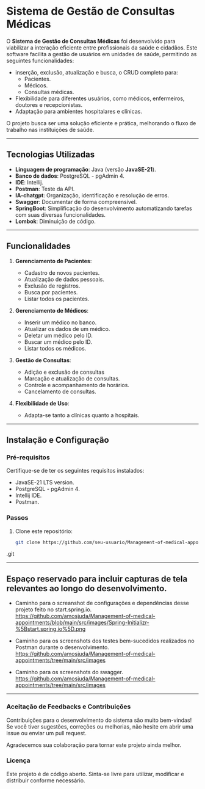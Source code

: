 # Sistema de Gestão de Consultas Médicas

O **Sistema de Gestão de Consultas Médicas** foi desenvolvido para viabilizar a interação eficiente entre profissionais da saúde e cidadãos. Este software facilita a gestão de usuários em unidades de saúde, permitindo as seguintes funcionalidades:
- inserção, exclusão, atualização e busca, o CRUD completo para:
  - Pacientes.
  - Médicos.
  - Consultas médicas.
- Flexibilidade para diferentes usuários, como médicos, enfermeiros, doutores e recepcionistas.
- Adaptação para ambientes hospitalares e clínicas.

O projeto busca ser uma solução eficiente e prática, melhorando o fluxo de trabalho nas instituições de saúde.

---

## Tecnologias Utilizadas
- **Linguagem de programação**: Java (versão **JavaSE-21**).
- **Banco de dados**: PostgreSQL - pgAdmin 4.
- **IDE**: Intellij.
- **Postman**: Teste da API.
- **IA-chatgpt**: Organização, identificação e resolução de erros.
- **Swagger**: Documentar de forma compreensível.
- **SpringBoot**: Simplificação do desenvolvimento automatizando tarefas com suas diversas funcionalidades.
- **Lombok**: Diminuição de código.
---

## Funcionalidades
1. **Gerenciamento de Pacientes**:
   - Cadastro de novos pacientes.
   - Atualização de dados pessoais.
   - Exclusão de registros.
   - Busca por pacientes.
   - Listar todos os pacientes.

2. **Gerenciamento de Médicos**:
   - Inserir um médico no banco.
   - Atualizar os dados de um médico.
   - Deletar um médico pelo ID.
   - Buscar um médico pelo ID.
   - Listar todos os médicos.

4. **Gestão de Consultas**:
   - Adição e exclusão de consultas
   - Marcação e atualização de consultas.
   - Controle e acompanhamento de horários.
   - Cancelamento de consultas.

6. **Flexibilidade de Uso**:
   - Adapta-se tanto a clínicas quanto a hospitais.

---

## Instalação e Configuração
### Pré-requisitos
Certifique-se de ter os seguintes requisitos instalados:
- JavaSE-21 LTS version.
- PostgreSQL - pgAdmin 4.
- Intellij IDE.
- Postman.

### Passos
1. Clone este repositório:
   ```bash
   git clone https://github.com/seu-usuario/Management-of-medical-appointments
.git

---

## Espaço reservado para incluir capturas de tela relevantes ao longo do desenvolvimento.

- Caminho para o screanshot de configurações e dependências desse projeto feito no start.spring.io.
https://github.com/amosjuda/Management-of-medical-appointments/blob/main/src/images/Spring-Initializr-%5Bstart.spring.io%5D.png

- Caminho para os screenshots dos testes bem-sucedidos realizados no Postman durante o desenvolvimento.
https://github.com/amosjuda/Management-of-medical-appointments/tree/main/src/images

- Caminho para os screenshots do swagger.
https://github.com/amosjuda/Management-of-medical-appointments/tree/main/src/images
---

### Aceitação de Feedbacks e Contribuições
Contribuições para o desenvolvimento do sistema são muito bem-vindas!
Se você tiver sugestões, correções ou melhorias, não hesite em abrir uma issue ou enviar um pull request.

Agradecemos sua colaboração para tornar este projeto ainda melhor.

### Licença
Este projeto é de código aberto. Sinta-se livre para utilizar, modificar e distribuir conforme necessário.
